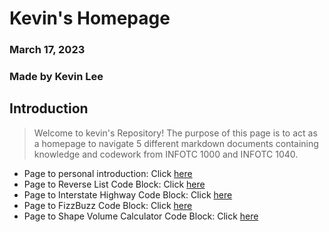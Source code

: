# Kevin's Homepage
### March 17, 2023
### Made by Kevin Lee

## Introduction

> Welcome to kevin's Repository! The purpose of this page is to act as a homepage to navigate 5 different markdown documents containing knowledge and codework from INFOTC 1000 and INFOTC 1040.

* Page to personal introduction: Click [here](https://github.com/kevinkee99/Kevo-Repository/blob/09ba850fe3bac443a1daedd6227acc73a9a060e8/personal%20info.md)
* Page to Reverse List Code Block: Click [here](https://github.com/kevinkee99/Kevo-Repository/blob/98d292693c3b78e878dc6e2107c16bdd575935a1/Reverse%20List%20Python.md)
* Page to Interstate Highway Code Block: Click [here](https://github.com/kevinkee99/Kevo-Repository/blob/d986a8b2eb846be0ead913fb73c2322ad06d83d5/Interstate%20Python.md)
* Page to FizzBuzz Code Block: Click [here](https://github.com/kevinkee99/Kevo-Repository/blob/63708c35bcb972e34ca80ecd57e2c8215aece85a/fizzbuzz.md)
* Page to Shape Volume Calculator Code Block: Click [here](https://github.com/kevinkee99/Kevo-Repository/blob/adc36867249505d5c1fe2d8ceee50f3b45bf7f63/Volume%20of%20a%20Shape.md)
